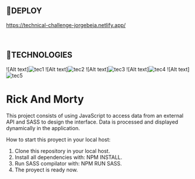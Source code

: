 ## **📌DEPLOY**

https://technical-challenge-jorgebeja.netlify.app/

<br />

## **📌TECHNOLOGIES**
![Alt text]![tec1](https://github.com/JornabeDV/Tecnical_Challenge/assets/103864663/076c0ae6-3d01-4a17-bff7-3189fdebeb42)
![Alt text]![tec2](https://github.com/JornabeDV/Tecnical_Challenge/assets/103864663/d9800fb2-6a48-4151-b406-8c8a3573f6e4)
![Alt text]![tec3](https://github.com/JornabeDV/Tecnical_Challenge/assets/103864663/1b5ff9ea-f171-4933-8099-8e9bfbc4c92e)
![Alt text]![tec4](https://github.com/JornabeDV/Tecnical_Challenge/assets/103864663/9f0d266c-1270-4284-b6f7-ce32d585ddb1)
![Alt text]![tec5](https://github.com/JornabeDV/Tecnical_Challenge/assets/103864663/7bcf0434-0500-42ce-a944-5478f6276efd)

# **Rick And Morty** 

This project consists of using JavaScript to access data from an external API and SASS to design the interface. 
Data is processed and displayed dynamically in the application.

How to start this proyect in your local host:

1. Clone this repository in your local host.
2. Install all dependencies with: NPM INSTALL.
3. Run SASS compilator with: NPM RUN SASS.
4. The proyect is ready now.


